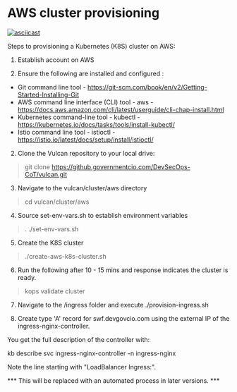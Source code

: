 # AWS cluster provisioning

[![asciicast](https://asciinema.org/a/2lnCYidpGOpaIWJzx2BR4YcjP.svg)](https://asciinema.org/a/2lnCYidpGOpaIWJzx2BR4YcjP)

Steps to provisioning a Kubernetes (K8S) cluster on AWS:

1) Establish account on AWS

2) Ensure the following are installed and configured :

 - Git command line tool - https://git-scm.com/book/en/v2/Getting-Started-Installing-Git
 - AWS command line interface (CLI) tool - aws - https://docs.aws.amazon.com/cli/latest/userguide/cli-chap-install.html
 - Kubernetes command-line tool - kubectl - https://kubernetes.io/docs/tasks/tools/install-kubectl/
 - Istio command line tool - istioctl - https://istio.io/latest/docs/setup/install/istioctl/

2) Clone the Vulcan repository to your local drive:

  > git clone https://github.governmentcio.com/DevSecOps-CoT/vulcan.git

3) Navigate to the vulcan/cluster/aws directory

 > cd vulcan/cluster/aws

4) Source set-env-vars.sh to establish environment variables

 > . ./set-env-vars.sh

5) Create the K8S cluster

 > ./create-aws-k8s-cluster.sh

6) Run the following after 10 - 15 mins and response indicates the cluster is ready.

 > kops validate cluster
 
7) Navigate to the /ingress folder and execute ./provision-ingress.sh
  
8) Create type 'A' record for swf.devgovcio.com using the external IP of the ingress-nginx-controller.
  
  You get the full description of the controller with:

  kb describe svc ingress-nginx-controller -n ingress-nginx

  Note the line starting with "LoadBalancer Ingress:". 

  *** This will be replaced with an automated process in later versions. *** 

